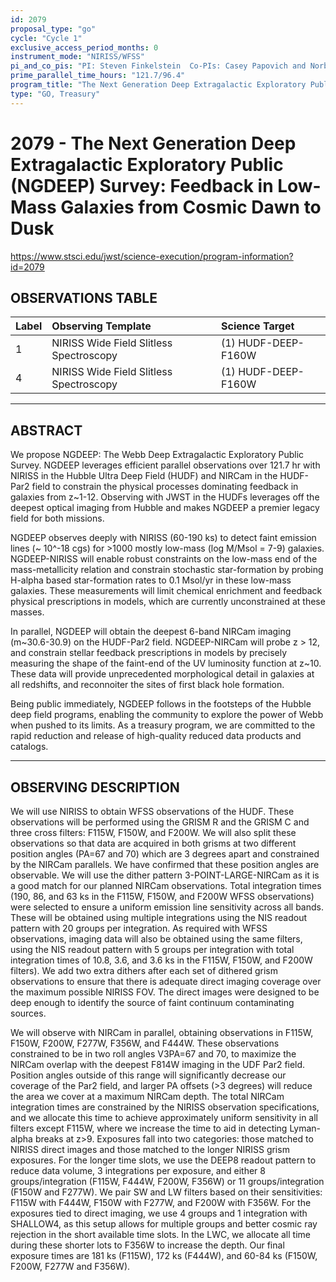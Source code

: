 ```yaml
---
id: 2079
proposal_type: "go"
cycle: "Cycle 1"
exclusive_access_period_months: 0
instrument_mode: "NIRISS/WFSS"
pi_and_co_pis: "PI: Steven Finkelstein  Co-PIs: Casey Papovich and Norbert Pirzkal"
prime_parallel_time_hours: "121.7/96.4"
program_title: "The Next Generation Deep Extragalactic Exploratory Public (NGDEEP) Survey: Feedback in Low-Mass Galaxies from Cosmic Dawn to Dusk"
type: "GO, Treasury"
---
```

# 2079 - The Next Generation Deep Extragalactic Exploratory Public (NGDEEP) Survey: Feedback in Low-Mass Galaxies from Cosmic Dawn to Dusk
https://www.stsci.edu/jwst/science-execution/program-information?id=2079
## OBSERVATIONS TABLE
| Label | Observing Template | Science Target |
| :---- | :--------------------------------- | :------------------ |
| 1     | NIRISS Wide Field Slitless Spectroscopy | (1) HUDF-DEEP-F160W |
| 4     | NIRISS Wide Field Slitless Spectroscopy | (1) HUDF-DEEP-F160W |

---

## ABSTRACT

We propose NGDEEP: The Webb Deep Extragalactic Exploratory Public Survey. NGDEEP leverages efficient parallel observations over 121.7 hr with NIRISS in the Hubble Ultra Deep Field (HUDF) and NIRCam in the HUDF-Par2 field to constrain the physical processes dominating feedback in galaxies from z~1-12. Observing with JWST in the HUDFs leverages off the deepest optical imaging from Hubble and makes NGDEEP a premier legacy field for both missions.

NGDEEP observes deeply with NIRISS (60-190 ks) to detect faint emission lines (~ 10^-18 cgs) for >1000 mostly low-mass (log M/Msol = 7-9) galaxies. NGDEEP-NIRISS will enable robust constraints on the low-mass end of the mass-metallicity relation and constrain stochastic star-formation by probing H-alpha based star-formation rates to 0.1 Msol/yr in these low-mass galaxies. These measurements will limit chemical enrichment and feedback physical prescriptions in models, which are currently unconstrained at these masses.

In parallel, NGDEEP will obtain the deepest 6-band NIRCam imaging (m~30.6-30.9) on the HUDF-Par2 field. NGDEEP-NIRCam will probe z > 12, and constrain stellar feedback prescriptions in models by precisely measuring the shape of the faint-end of the UV luminosity function at z~10. These data will provide unprecedented morphological detail in galaxies at all redshifts, and reconnoiter the sites of first black hole formation.

Being public immediately, NGDEEP follows in the footsteps of the Hubble deep field programs, enabling the community to explore the power of Webb when pushed to its limits. As a treasury program, we are committed to the rapid reduction and release of high-quality reduced data products and catalogs.

---

## OBSERVING DESCRIPTION

We will use NIRISS to obtain WFSS observations of the HUDF. These observations will be performed using the GRISM R and the GRISM C and three cross filters: F115W, F150W, and F200W. We will also split these observations so that data are acquired in both grisms at two different position angles (PA=67 and 70) which are 3 degrees apart and constrained by the NIRCam parallels. We have confirmed that these position angles are observable. We will use the dither pattern 3-POINT-LARGE-NIRCam as it is a good match for our planned NIRCam observations. Total integration times (190, 86, and 63 ks in the F115W, F150W, and F200W WFSS observations) were selected to ensure a uniform emission line sensitivity across all bands. These will be obtained using multiple integrations using the NIS readout pattern with 20 groups per integration. As required with WFSS observations, imaging data will also be obtained using the same filters, using the NIS readout pattern with 5 groups per integration with total integration times of 10.8, 3.6, and 3.6 ks in the F115W, F150W, and F200W filters). We add two extra dithers after each set of dithered grism observations to ensure that there is adequate direct imaging coverage over the maximum possible NIRISS FOV. The direct images were designed to be deep enough to identify the source of faint continuum contaminating sources.

We will observe with NIRCam in parallel, obtaining observations in F115W, F150W, F200W, F277W, F356W, and F444W. These observations constrained to be in two roll angles V3PA=67 and 70, to maximize the NIRCam overlap with the deepest F814W imaging in the UDF Par2 field. Position angles outside of this range will significantly decrease our coverage of the Par2 field, and larger PA offsets (>3 degrees) will reduce the area we cover at a maximum NIRCam depth. The total NIRCam integration times are constrained by the NIRISS observation specifications, and we allocate this time to achieve approximately uniform sensitivity in all filters except F115W, where we increase the time to aid in detecting Lyman-alpha breaks at z>9. Exposures fall into two categories: those matched to NIRISS direct images and those matched to the longer NIRISS grism exposures. For the longer time slots, we use the DEEP8 readout pattern to reduce data volume, 3 integrations per exposure, and either 8 groups/integration (F115W, F444W, F200W, F356W) or 11 groups/integration (F150W and F277W). We pair SW and LW filters based on their sensitivities: F115W with F444W, F150W with F277W, and F200W with F356W. For the exposures tied to direct imaging, we use 4 groups and 1 integration with SHALLOW4, as this setup allows for multiple groups and better cosmic ray rejection in the short available time slots. In the LWC, we allocate all time during these shorter lots to F356W to increase the depth. Our final exposure times are 181 ks (F115W), 172 ks (F444W), and 60-84 ks (F150W, F200W, F277W and F356W).